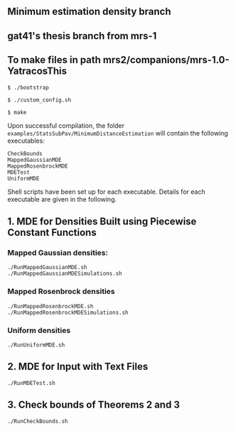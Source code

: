 
## Minimum estimation density branch

## gat41's thesis branch from mrs-1

## To make files in path mrs2/companions/mrs-1.0-YatracosThis

```%sh
$ ./bootstrap

$ ./custom_config.sh

$ make
```

Upon successful compilation, the folder ``examples/StatsSubPav/MinimumDistanceEstimation`` will contain the following executables:

```%sh
CheckBounds
MappedGaussianMDE
MappedRosenbrockMDE
MDETest
UniformMDE
```  
Shell scripts have been set up for each executable. Details for each executable are given in the following.  

## 1. MDE for Densities Built using Piecewise Constant Functions
	
### Mapped Gaussian densities: 
```%sh
./RunMappedGaussianMDE.sh
./RunMappedGaussianMDESimulations.sh
```

### Mapped Rosenbrock densities
```%sh
./RunMappedRosenbrockMDE.sh
./RunMappedRosenbrockMDESimulations.sh
```

### Uniform densities
```%sh
./RunUniformMDE.sh
```

## 2. MDE for Input with Text Files
```%sh
./RunMDETest.sh
```


## 3. Check bounds of Theorems 2 and 3
```%sh
./RunCheckBounds.sh
```
